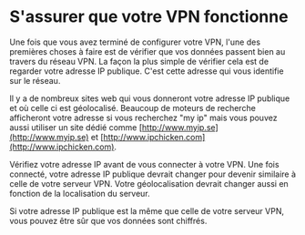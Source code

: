 S'assurer que votre VPN fonctionne
==================================

Une fois que vous avez terminé de configurer votre VPN, l'une des premières choses à faire est de vérifier que vos données passent bien au travers du réseau VPN. La façon la plus simple de vérifier cela est de regarder votre adresse IP publique. C'est cette adresse qui vous identifie sur le réseau.

Il y a de nombreux sites web qui vous donneront votre adresse IP publique et où celle ci est géolocalisé. Beaucoup de moteurs de recherche afficheront votre adresse si vous recherchez "my ip" mais vous pouvez aussi utiliser un site dédié comme [http://www.myip.se](http://www.myip.se) et [http://www.ipchicken.com](http://www.ipchicken.com).

Vérifiez votre adresse IP avant de vous connecter à votre VPN. Une fois connecté, votre adresse IP publique devrait changer pour devenir similaire à celle de votre serveur VPN. Votre géolocalisation devrait changer aussi en fonction de la localisation du serveur.

Si votre adresse IP publique est la même que celle de votre serveur VPN, vous pouvez être sûr que vos données sont chiffrés.
